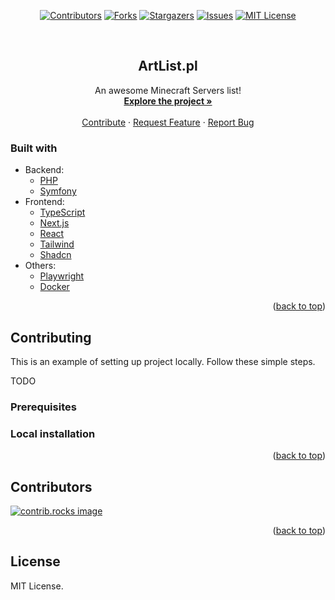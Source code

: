 <div align="center">
  
[![Contributors][contributors-shield]][contributors-url]
[![Forks][forks-shield]][forks-url]
[![Stargazers][stars-shield]][stars-url]
[![Issues][issues-shield]][issues-url]
[![MIT License][license-shield]][license-url]

</div>

<!-- PROJECT LOGO -->
<br />
<div align="center">

[//]: # (  <a href="./public/logo.svg">)

[//]: # (    <img src="images/logo.png" alt="Logo" width="80" height="80">)

[//]: # (  </a>)

<h2 align="center">ArtList.pl</h3>

  <p align="center">
    An awesome Minecraft Servers list!
    <br />
    <a href="https://artlist.dev/"><strong>Explore the project »</strong></a>
    <br />
    <br />
    <a href="https://github.com/Wojtazzzz/ArtList.dev/compare">Contribute</a>
    ·
    <a href="https://github.com/Wojtazzzz/ArtList.dev/compare">Request Feature</a>
    ·
    <a href="https://github.com/Wojtazzzz/ArtList.dev/issues/new">Report Bug</a>
  </p>
</div>


[//]: # (<!-- ABOUT THE PROJECT -->)

[//]: # (## About The Project)

[//]: # ()
[//]: # ([![Product Name Screen Shot][product-screenshot]]&#40;https://example.com&#41;)

[//]: # ()
[//]: # (There are many great README templates available on GitHub; however, I didn't find one that really suited my needs so I created this enhanced one. I want to create a README template so amazing that it'll be the last one you ever need -- I think this is it.)

[//]: # ()
[//]: # (Here's why:)

[//]: # (* Your time should be focused on creating something amazing. A project that solves a problem and helps others)

[//]: # (* You shouldn't be doing the same tasks over and over like creating a README from scratch)

[//]: # (* You should implement DRY principles to the rest of your life :smile:)

[//]: # ()
[//]: # (Of course, no one template will serve all projects since your needs may be different. So I'll be adding more in the near future. You may also suggest changes by forking this repo and creating a pull request or opening an issue. Thanks to all the people have contributed to expanding this template!)

[//]: # ()
[//]: # (Use the `BLANK_README.md` to get started.)

[//]: # ()
[//]: # (<p align="right">&#40;<a href="#readme-top">back to top</a>&#41;</p>)


### Built with
- Backend:
  - [PHP](https://www.php.net/)
  - [Symfony](https://symfony.com/)
- Frontend:
  - [TypeScript](https://www.typescriptlang.org/)
  - [Next.js](https://nextjs.org/)
  - [React](https://react.dev/)
  - [Tailwind](https://tailwindcss.com/)
  - [Shadcn](https://ui.shadcn.com/)
- Others:
  - [Playwright](https://playwright.dev/)
  - [Docker](https://www.docker.com/)

<p align="right">(<a href="#readme-top">back to top</a>)</p>

<!-- CONTRIBUTING -->
## Contributing

This is an example of setting up project locally. Follow these simple steps.

TODO

### Prerequisites

[//]: # (This is an example of how to list things you need to use the software and how to install them.)

[//]: # (* npm)

[//]: # (  ```sh)

[//]: # (  npm install npm@latest -g)

[//]: # (  ```)

### Local installation

[//]: # (_Below is an example of how you can instruct your audience on installing and setting up your app. This template doesn't rely on any external dependencies or services._)

[//]: # ()
[//]: # (1. Get a free API Key at [https://example.com]&#40;https://example.com&#41;)

[//]: # (2. Clone the repo)

[//]: # (   ```sh)

[//]: # (   git clone https://github.com/github_username/repo_name.git)

[//]: # (   ```)

[//]: # (3. Install NPM packages)

[//]: # (   ```sh)

[//]: # (   npm install)

[//]: # (   ```)

[//]: # (4. Enter your API in `config.js`)

[//]: # (   ```js)

[//]: # (   const API_KEY = 'ENTER YOUR API';)

[//]: # (   ```)

[//]: # (5. Change git remote url to avoid accidental pushes to base project)

[//]: # (   ```sh)

[//]: # (   git remote set-url origin github_username/repo_name)

[//]: # (   git remote -v # confirm the changes)

[//]: # (   ```)

<p align="right">(<a href="#readme-top">back to top</a>)</p>


## Contributors

<a href="https://github.com/Wojtazzzz/ArtList.dev/graphs/contributors">
  <img src="https://contrib.rocks/image?repo=wojtazzzz/ArtList.dev" alt="contrib.rocks image" />
</a>

<p align="right">(<a href="#readme-top">back to top</a>)</p>



<!-- LICENSE -->
## License
MIT License.




<!-- MARKDOWN LINKS & IMAGES -->
<!-- https://www.markdownguide.org/basic-syntax/#reference-style-links -->
[contributors-shield]: https://img.shields.io/github/contributors/othneildrew/Best-README-Template.svg?style=for-the-badge
[contributors-url]: https://github.com/othneildrew/Best-README-Template/graphs/contributors
[forks-shield]: https://img.shields.io/github/forks/othneildrew/Best-README-Template.svg?style=for-the-badge
[forks-url]: https://github.com/othneildrew/Best-README-Template/network/members
[stars-shield]: https://img.shields.io/github/stars/othneildrew/Best-README-Template.svg?style=for-the-badge
[stars-url]: https://github.com/othneildrew/Best-README-Template/stargazers
[issues-shield]: https://img.shields.io/github/issues/othneildrew/Best-README-Template.svg?style=for-the-badge
[issues-url]: https://github.com/othneildrew/Best-README-Template/issues
[license-shield]: https://img.shields.io/github/license/othneildrew/Best-README-Template.svg?style=for-the-badge
[license-url]: https://github.com/othneildrew/Best-README-Template/blob/master/LICENSE.txt
[product-screenshot]: images/screenshot.png
[Next.js]: https://img.shields.io/badge/next.js-000000?style=for-the-badge&logo=nextdotjs&logoColor=white
[Next-url]: https://nextjs.org/
[React.js]: https://img.shields.io/badge/React-20232A?style=for-the-badge&logo=react&logoColor=61DAFB
[React-url]: https://reactjs.org/
[Symfony.com]: https://img.shields.io/badge/Symfony-18202a?style=for-the-badge&logo=symfony&logoColor=white
[Symfony-url]: https://symfony.com/
